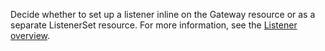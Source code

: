 Decide whether to set up a listener inline on the Gateway resource or as a separate ListenerSet resource. For more information, see the [Listener overview](/docs/setup/listeners/overview).